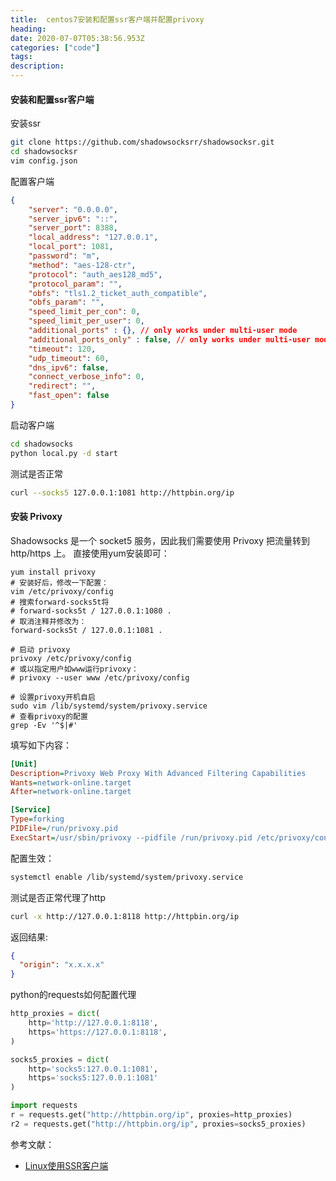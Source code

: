 ```yaml
---
title:  centos7安装和配置ssr客户端并配置privoxy
heading: 
date: 2020-07-07T05:38:56.953Z
categories: ["code"]
tags: 
description: 
---
```


#### 安装和配置ssr客户端

安装ssr
```bash
git clone https://github.com/shadowsocksrr/shadowsocksr.git
cd shadowsocksr
vim config.json
```

配置客户端
```json
{
    "server": "0.0.0.0",
    "server_ipv6": "::",
    "server_port": 8388,
    "local_address": "127.0.0.1",
    "local_port": 1081,
    "password": "m",
    "method": "aes-128-ctr",
    "protocol": "auth_aes128_md5",
    "protocol_param": "",
    "obfs": "tls1.2_ticket_auth_compatible",
    "obfs_param": "",
    "speed_limit_per_con": 0,
    "speed_limit_per_user": 0,
    "additional_ports" : {}, // only works under multi-user mode
    "additional_ports_only" : false, // only works under multi-user mode
    "timeout": 120,
    "udp_timeout": 60,
    "dns_ipv6": false,
    "connect_verbose_info": 0,
    "redirect": "",
    "fast_open": false
}

```

启动客户端
```bash
cd shadowsocks
python local.py -d start
```

测试是否正常
```bash 
curl --socks5 127.0.0.1:1081 http://httpbin.org/ip
```

#### 安装 Privoxy
Shadowsocks 是一个 socket5 服务，因此我们需要使用 Privoxy 把流量转到 http/https 上。
直接使用yum安装即可：
```bahs
yum install privoxy
# 安装好后，修改一下配置：
vim /etc/privoxy/config
# 搜索forward-socks5t将
# forward-socks5t / 127.0.0.1:1080 .
# 取消注释并修改为：
forward-socks5t / 127.0.0.1:1081 .

# 启动 privoxy
privoxy /etc/privoxy/config
# 或以指定用户如www运行privoxy：
# privoxy --user www /etc/privoxy/config

# 设置privoxy开机自启
sudo vim /lib/systemd/system/privoxy.service
# 查看privoxy的配置
grep -Ev '^$|#'
```


填写如下内容：
```ini
[Unit]
Description=Privoxy Web Proxy With Advanced Filtering Capabilities
Wants=network-online.target
After=network-online.target

[Service]
Type=forking
PIDFile=/run/privoxy.pid
ExecStart=/usr/sbin/privoxy --pidfile /run/privoxy.pid /etc/privoxy/config
```
配置生效：
```bash
systemctl enable /lib/systemd/system/privoxy.service
```

测试是否正常代理了http
```bash
curl -x http://127.0.0.1:8118 http://httpbin.org/ip
```
返回结果:
```json
{
  "origin": "x.x.x.x"
}
```

python的requests如何配置代理
```python
http_proxies = dict(
    http='http://127.0.0.1:8118',
    https='https://127.0.0.1:8118',
)

socks5_proxies = dict(
	http='socks5:127.0.0.1:1081',
	https='socks5:127.0.0.1:1081'
)

import requests 
r = requests.get("http://httpbin.org/ip", proxies=http_proxies)
r2 = requests.get("http://httpbin.org/ip", proxies=socks5_proxies)

```


参考文献：
- [Linux使用SSR客户端](https://mikoto10032.github.io/post/%E7%A8%8B%E5%BA%8F%E5%91%98%E9%82%A3%E4%BA%9B%E4%BA%8B/linux%E4%BD%BF%E7%94%A8ssr%E5%AE%A2%E6%88%B7%E7%AB%AF/)